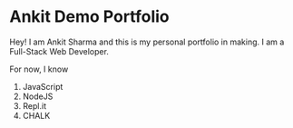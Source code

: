 # Ankit Demo Portfolio
Hey! I am Ankit Sharma and this is my personal portfolio in making. I am a Full-Stack Web Developer.

For now, I know
1. JavaScript
1. NodeJS
1. Repl.it
1. CHALK
